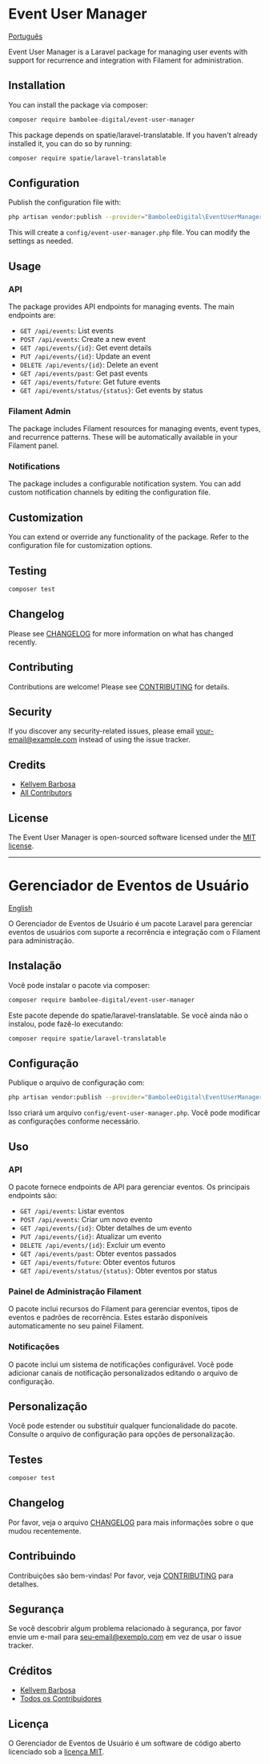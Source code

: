 # Event User Manager

[Português](#gerenciador-de-eventos-de-usuário)

Event User Manager is a Laravel package for managing user events with support for recurrence and integration with Filament for administration.

## Installation

You can install the package via composer:

```bash
composer require bambolee-digital/event-user-manager
```

This package depends on spatie/laravel-translatable. If you haven't already installed it, you can do so by running:

```bash
composer require spatie/laravel-translatable
```

## Configuration

Publish the configuration file with:

```bash
php artisan vendor:publish --provider="BamboleeDigital\EventUserManager\EventUserManagerServiceProvider" --tag="config"
```

This will create a `config/event-user-manager.php` file. You can modify the settings as needed.

## Usage

### API

The package provides API endpoints for managing events. The main endpoints are:

- `GET /api/events`: List events
- `POST /api/events`: Create a new event
- `GET /api/events/{id}`: Get event details
- `PUT /api/events/{id}`: Update an event
- `DELETE /api/events/{id}`: Delete an event
- `GET /api/events/past`: Get past events
- `GET /api/events/future`: Get future events
- `GET /api/events/status/{status}`: Get events by status

### Filament Admin

The package includes Filament resources for managing events, event types, and recurrence patterns. These will be automatically available in your Filament panel.

### Notifications

The package includes a configurable notification system. You can add custom notification channels by editing the configuration file.

## Customization

You can extend or override any functionality of the package. Refer to the configuration file for customization options.

## Testing

```bash
composer test
```

## Changelog

Please see [CHANGELOG](CHANGELOG.md) for more information on what has changed recently.

## Contributing

Contributions are welcome! Please see [CONTRIBUTING](.github/CONTRIBUTING.md) for details.

## Security

If you discover any security-related issues, please email your-email@example.com instead of using the issue tracker.

## Credits

- [Kellvem Barbosa](https://github.com/kellvembarbosa)
- [All Contributors](../../contributors)

## License

The Event User Manager is open-sourced software licensed under the [MIT license](LICENSE.md).

---

# Gerenciador de Eventos de Usuário

[English](#event-user-manager)

O Gerenciador de Eventos de Usuário é um pacote Laravel para gerenciar eventos de usuários com suporte a recorrência e integração com o Filament para administração.

## Instalação

Você pode instalar o pacote via composer:

```bash
composer require bambolee-digital/event-user-manager
```

Este pacote depende do spatie/laravel-translatable. Se você ainda não o instalou, pode fazê-lo executando:

```bash
composer require spatie/laravel-translatable
```

## Configuração

Publique o arquivo de configuração com:

```bash
php artisan vendor:publish --provider="BamboleeDigital\EventUserManager\EventUserManagerServiceProvider" --tag="config"
```

Isso criará um arquivo `config/event-user-manager.php`. Você pode modificar as configurações conforme necessário.

## Uso

### API

O pacote fornece endpoints de API para gerenciar eventos. Os principais endpoints são:

- `GET /api/events`: Listar eventos
- `POST /api/events`: Criar um novo evento
- `GET /api/events/{id}`: Obter detalhes de um evento
- `PUT /api/events/{id}`: Atualizar um evento
- `DELETE /api/events/{id}`: Excluir um evento
- `GET /api/events/past`: Obter eventos passados
- `GET /api/events/future`: Obter eventos futuros
- `GET /api/events/status/{status}`: Obter eventos por status

### Painel de Administração Filament

O pacote inclui recursos do Filament para gerenciar eventos, tipos de eventos e padrões de recorrência. Estes estarão disponíveis automaticamente no seu painel Filament.

### Notificações

O pacote inclui um sistema de notificações configurável. Você pode adicionar canais de notificação personalizados editando o arquivo de configuração.

## Personalização

Você pode estender ou substituir qualquer funcionalidade do pacote. Consulte o arquivo de configuração para opções de personalização.

## Testes

```bash
composer test
```

## Changelog

Por favor, veja o arquivo [CHANGELOG](CHANGELOG.md) para mais informações sobre o que mudou recentemente.

## Contribuindo

Contribuições são bem-vindas! Por favor, veja [CONTRIBUTING](.github/CONTRIBUTING.md) para detalhes.

## Segurança

Se você descobrir algum problema relacionado à segurança, por favor envie um e-mail para seu-email@exemplo.com em vez de usar o issue tracker.

## Créditos

- [Kellvem Barbosa](https://github.com/kellvembarbosa)
- [Todos os Contribuidores](../../contributors)

## Licença

O Gerenciador de Eventos de Usuário é um software de código aberto licenciado sob a [licença MIT](LICENSE.md).
